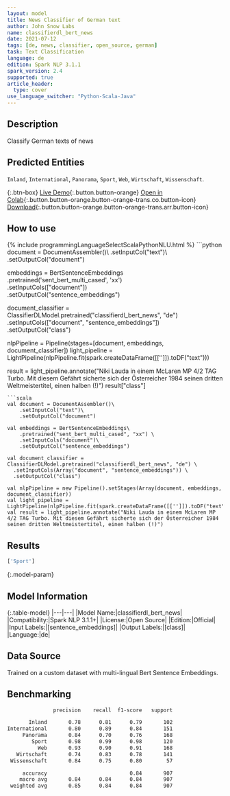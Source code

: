 ```yaml
---
layout: model
title: News Classifier of German text
author: John Snow Labs
name: classifierdl_bert_news
date: 2021-07-12
tags: [de, news, classifier, open_source, german]
task: Text Classification
language: de
edition: Spark NLP 3.1.1
spark_version: 2.4
supported: true
article_header:
  type: cover
use_language_switcher: "Python-Scala-Java"
---
```


## Description

Classify German texts of news

## Predicted Entities

`Inland`, `International`, `Panorama`, `Sport`, `Web`, `Wirtschaft`, `Wissenschaft`.

{:.btn-box}
[Live Demo](https://demo.johnsnowlabs.com/public/CLASSIFICATION_DE_NEWS/){:.button.button-orange}
[Open in Colab](https://colab.research.google.com/github/JohnSnowLabs/spark-nlp-workshop/blob/master/tutorials/streamlit_notebooks/CLASSIFICATION_TR_NEWS.ipynb){:.button.button-orange.button-orange-trans.co.button-icon}
[Download](https://s3.amazonaws.com/auxdata.johnsnowlabs.com/public/models/classifierdl_bert_news_de_3.1.1_2.4_1626079085859.zip){:.button.button-orange.button-orange-trans.arr.button-icon}

## How to use



<div class="tabs-box" markdown="1">
{% include programmingLanguageSelectScalaPythonNLU.html %}
```python
document = DocumentAssembler()\
    .setInputCol("text")\
    .setOutputCol("document")

embeddings = BertSentenceEmbeddings\
  .pretrained('sent_bert_multi_cased', 'xx') \
  .setInputCols(["document"])\
  .setOutputCol("sentence_embeddings")

document_classifier = ClassifierDLModel.pretrained("classifierdl_bert_news", "de") \
  .setInputCols(["document", "sentence_embeddings"]) \
  .setOutputCol("class")

nlpPipeline = Pipeline(stages=[document, embeddings, document_classifier])
light_pipeline = LightPipeline(nlpPipeline.fit(spark.createDataFrame([['']]).toDF("text")))

result = light_pipeline.annotate("Niki Lauda in einem McLaren MP 4/2 TAG Turbo. Mit diesem Gefährt sicherte sich der Österreicher 1984 seinen dritten Weltmeistertitel, einen halben (!)")
result["class"]
```
```scala
val document = DocumentAssembler()\
    .setInputCol("text")\
    .setOutputCol("document")

val embeddings = BertSentenceEmbeddings\
    .pretrained("sent_bert_multi_cased", "xx") \
    .setInputCols("document")\
    .setOutputCol("sentence_embeddings")

val document_classifier = ClassifierDLModel.pretrained("classifierdl_bert_news", "de") \
  .setInputCols(Array("document", "sentence_embeddings")) \
  .setOutputCol("class")

val nlpPipeline = new Pipeline().setStages(Array(document, embeddings, document_classifier))
val light_pipeline = LightPipeline(nlpPipeline.fit(spark.createDataFrame([['']]).toDF("text")))
val result = light_pipeline.annotate("Niki Lauda in einem McLaren MP 4/2 TAG Turbo. Mit diesem Gefährt sicherte sich der Österreicher 1984 seinen dritten Weltmeistertitel, einen halben (!)")
```
</div>

## Results

```bash
['Sport']
```

{:.model-param}
## Model Information

{:.table-model}
|---|---|
|Model Name:|classifierdl_bert_news|
|Compatibility:|Spark NLP 3.1.1+|
|License:|Open Source|
|Edition:|Official|
|Input Labels:|[sentence_embeddings]|
|Output Labels:|[class]|
|Language:|de|

## Data Source

Trained on a custom dataset with multi-lingual Bert Sentence Embeddings.

## Benchmarking

```bash
               precision    recall  f1-score   support

       Inland       0.78      0.81      0.79       102
International       0.80      0.89      0.84       151
     Panorama       0.84      0.70      0.76       168
        Sport       0.98      0.99      0.98       120
          Web       0.93      0.90      0.91       168
   Wirtschaft       0.74      0.83      0.78       141
 Wissenschaft       0.84      0.75      0.80        57

     accuracy                           0.84       907
    macro avg       0.84      0.84      0.84       907
 weighted avg       0.85      0.84      0.84       907
```